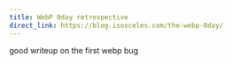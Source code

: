 ```yaml
---
title: WebP 0day retrospective
direct_link: https://blog.isosceles.com/the-webp-0day/
---
```


good writeup on the first webp bug
